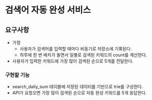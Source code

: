 # 검색어 자동 완성 서비스

## 요구사항

- 가정
  - 사용자가 검색어를 입력할 때마다 비동기로 저장소에 기록된다.
  - 하루에 한 번 배치가 돌면서 일별로 검색된 키워드의 count를 계산한다.
- 사용자가 입력한 키워드에 가장 많이 검색된 순으로 5개를 전달한다.

### 구현할 기능

- search_daily_sum 테이블에 저장된 데이터를 기반으로 trie를 구성한다.
- API가 요청오면 가장 많이 검색된 순으로 자동 완성 키워드를 5개 응답한다.
